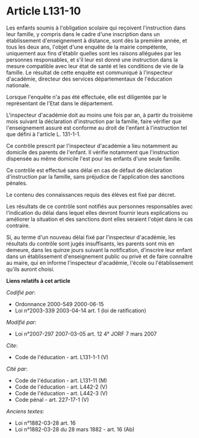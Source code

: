 # Article L131-10

Les enfants soumis à l'obligation scolaire qui reçoivent l'instruction dans leur famille, y compris dans le cadre d'une
inscription dans un établissement d'enseignement à distance, sont dès la première année, et tous les deux ans, l'objet d'une
enquête de la mairie compétente, uniquement aux fins d'établir quelles sont les raisons alléguées par les personnes
responsables, et s'il leur est donné une instruction dans la mesure compatible avec leur état de santé et les conditions de
vie de la famille. Le résultat de cette enquête est communiqué à l'inspecteur d'académie, directeur des services
départementaux de l'éducation nationale. 

Lorsque l'enquête n'a pas été effectuée, elle est diligentée par le représentant de l'Etat dans le département.

L'inspecteur d'académie doit au moins une fois par an, à partir du troisième mois suivant la déclaration d'instruction par la
famille, faire vérifier que l'enseignement assuré est conforme au droit de l'enfant à l'instruction tel que défini à
l'article L. 131-1-1. 

Ce contrôle prescrit par l'inspecteur d'académie a lieu notamment au domicile des parents de l'enfant. Il vérifie notamment
que l'instruction dispensée au même domicile l'est pour les enfants d'une seule famille. 

Ce contrôle est effectué sans délai en cas de défaut de déclaration d'instruction par la famille, sans préjudice de
l'application des sanctions pénales. 

Le contenu des connaissances requis des élèves est fixé par décret. 

Les résultats de ce contrôle sont notifiés aux personnes responsables avec l'indication du délai dans lequel elles devront
fournir leurs explications ou améliorer la situation et des sanctions dont elles seraient l'objet dans le cas contraire. 

Si, au terme d'un nouveau délai fixé par l'inspecteur d'académie, les résultats du contrôle sont jugés insuffisants, les
parents sont mis en demeure, dans les quinze jours suivant la notification, d'inscrire leur enfant dans un établissement
d'enseignement public ou privé et de faire connaître au maire, qui en informe l'inspecteur d'académie, l'école ou
l'établissement qu'ils auront choisi.

**Liens relatifs à cet article**

_Codifié par_:

  - Ordonnance 2000-549 2000-06-15
  - Loi n°2003-339 2003-04-14 art. 1 (loi de ratification)

_Modifié par_:

  - Loi n°2007-297 2007-03-05 art. 12 4° JORF 7 mars 2007

_Cite_:

  - Code de l'éducation - art. L131-1-1 (V)

_Cité par_:

  - Code de l'éducation - art. L131-11 (M)
  - Code de l'éducation - art. L442-2 (V)
  - Code de l'éducation - art. L442-3 (V)
  - Code pénal - art. 227-17-1 (V)

_Anciens textes_:

  - Loi n°1882-03-28 art. 16
  - Loi n°1882-03-28 du 28 mars 1882 - art. 16 (Ab)
